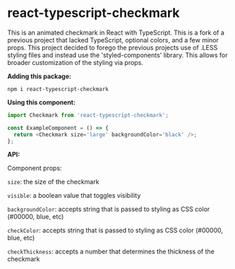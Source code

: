# react-typescript-checkmark

This is an animated checkmark in React with TypeScript. This is a fork of a previous project that lacked TypeScript, optional colors, and a few minor props. This project decided to forego the previous projects use of .LESS styling files and instead use the 'styled-components' library. This allows for broader customization of the styling via props.

**Adding this package:**
```
npm i react-typescript-checkmark
```


**Using this component:**

```javascript
import Checkmark from 'react-typescript-checkmark';

const ExampleComponent = () => {
  return <Checkmark size='large' backgroundColor='black' />;
};
```

**API:**

Component props:

`size`: the size of the checkmark

`visible`: a boolean value that toggles visibility

`backgroundColor`: accepts string that is passed to styling as CSS color (#00000, blue, etc)

`checkColor`: accepts string that is passed to styling as CSS color (#00000, blue, etc)
 
`checkThickness`: accepts a number that determines the thickness of the checkmark
